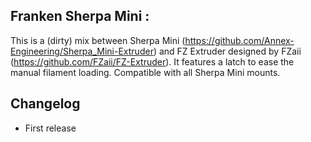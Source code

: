 ## Franken Sherpa Mini :

This is a (dirty) mix between Sherpa Mini (https://github.com/Annex-Engineering/Sherpa_Mini-Extruder) and FZ Extruder designed by FZaii (https://github.com/FZaii/FZ-Extruder).
It features a latch to ease the manual filament loading.
Compatible with all Sherpa Mini mounts.

## Changelog

+ First release

